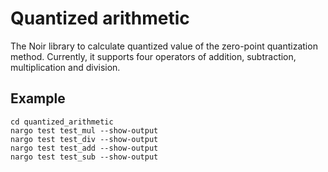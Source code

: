 # Quantized arithmetic

The Noir library to calculate quantized value of the zero-point quantization method. Currently, it supports four operators of addition, subtraction, multiplication and division.

## Example

```shell
cd quantized_arithmetic
nargo test test_mul --show-output
nargo test test_div --show-output
nargo test test_add --show-output
nargo test test_sub --show-output

```
